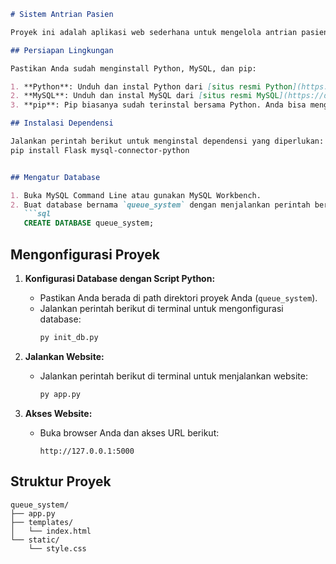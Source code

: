```markdown
# Sistem Antrian Pasien

Proyek ini adalah aplikasi web sederhana untuk mengelola antrian pasien menggunakan Python, Flask, dan MySQL.

## Persiapan Lingkungan

Pastikan Anda sudah menginstall Python, MySQL, dan pip:

1. **Python**: Unduh dan instal Python dari [situs resmi Python](https://www.python.org/downloads/).
2. **MySQL**: Unduh dan instal MySQL dari [situs resmi MySQL](https://dev.mysql.com/downloads/installer/).
3. **pip**: Pip biasanya sudah terinstal bersama Python. Anda bisa mengeceknya dengan perintah `pip --version` di terminal atau command prompt.

## Instalasi Dependensi

Jalankan perintah berikut untuk menginstal dependensi yang diperlukan:
pip install Flask mysql-connector-python


## Mengatur Database

1. Buka MySQL Command Line atau gunakan MySQL Workbench.
2. Buat database bernama `queue_system` dengan menjalankan perintah berikut:
   ```sql
   CREATE DATABASE queue_system;
   ```

## Mengonfigurasi Proyek

1. **Konfigurasi Database dengan Script Python:**
   - Pastikan Anda berada di path direktori proyek Anda (`queue_system`).
   - Jalankan perintah berikut di terminal untuk mengonfigurasi database:
     ```bash
     py init_db.py
     ```

2. **Jalankan Website:**
   - Jalankan perintah berikut di terminal untuk menjalankan website:
     ```bash
     py app.py
     ```

3. **Akses Website:**
   - Buka browser Anda dan akses URL berikut:
     ```
     http://127.0.0.1:5000
     ```

## Struktur Proyek

```plaintext
queue_system/
├── app.py
├── templates/
│   └── index.html
└── static/
    └── style.css

```

```


